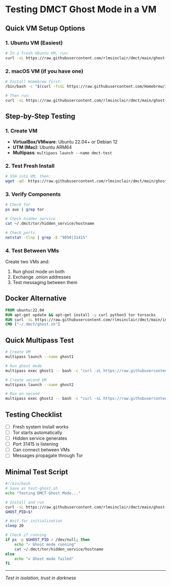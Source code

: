# Testing DMCT Ghost Mode in a VM

## Quick VM Setup Options

### 1. Ubuntu VM (Easiest)
```bash
# In a fresh Ubuntu VM, run:
curl -sL https://raw.githubusercontent.com/rlmsinclair/dmct/main/ghost-anywhere.sh | bash
```

### 2. macOS VM (if you have one)
```bash
# Install Homebrew first:
/bin/bash -c "$(curl -fsSL https://raw.githubusercontent.com/Homebrew/install/HEAD/install.sh)"

# Then run:
curl -sL https://raw.githubusercontent.com/rlmsinclair/dmct/main/ghost-anywhere.sh | bash
```

## Step-by-Step Testing

### 1. Create VM
- **VirtualBox/VMware**: Ubuntu 22.04+ or Debian 12
- **UTM (Mac)**: Ubuntu ARM64
- **Multipass**: `multipass launch --name dmct-test`

### 2. Test Fresh Install
```bash
# SSH into VM, then:
wget -qO- https://raw.githubusercontent.com/rlmsinclair/dmct/main/ghost-anywhere.sh | bash
```

### 3. Verify Components
```bash
# Check Tor
ps aux | grep tor

# Check hidden service
cat ~/.dmct/tor/hidden_service/hostname

# Check ports
netstat -tlnp | grep -E "9050|31415"
```

### 4. Test Between VMs
Create two VMs and:
1. Run ghost mode on both
2. Exchange .onion addresses
3. Test messaging between them

## Docker Alternative
```dockerfile
FROM ubuntu:22.04
RUN apt-get update && apt-get install -y curl python3 tor torsocks
RUN curl -sL https://raw.githubusercontent.com/rlmsinclair/dmct/main/install.sh | sh
CMD ["~/.dmct/ghost.sh"]
```

## Quick Multipass Test
```bash
# Create VM
multipass launch --name ghost1

# Run ghost mode
multipass exec ghost1 -- bash -c "curl -sL https://raw.githubusercontent.com/rlmsinclair/dmct/main/ghost-anywhere.sh | bash"

# Create second VM
multipass launch --name ghost2

# Run on second
multipass exec ghost2 -- bash -c "curl -sL https://raw.githubusercontent.com/rlmsinclair/dmct/main/ghost-anywhere.sh | bash"
```

## Testing Checklist
- [ ] Fresh system install works
- [ ] Tor starts automatically
- [ ] Hidden service generates
- [ ] Port 31415 is listening
- [ ] Can connect between VMs
- [ ] Messages propagate through Tor

## Minimal Test Script
```bash
#!/bin/bash
# Save as test-ghost.sh
echo "Testing DMCT Ghost Mode..."

# Install and run
curl -sL https://raw.githubusercontent.com/rlmsinclair/dmct/main/ghost-anywhere.sh | bash &
GHOST_PID=$!

# Wait for initialization
sleep 20

# Check if running
if ps -p $GHOST_PID > /dev/null; then
    echo "✓ Ghost mode running"
    cat ~/.dmct/tor/hidden_service/hostname
else
    echo "✗ Ghost mode failed"
fi
```

---

*Test in isolation, trust in darkness*